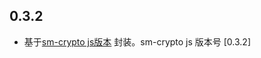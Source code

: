 ## 0.3.2

* 基于[sm-crypto js版本](https://github.com/antherd/sm-crypto-js) 封装。sm-crypto js 版本号 [0.3.2]
